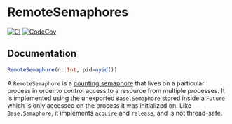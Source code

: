 # RemoteSemaphores

[![CI](https://github.com/Invenia/RemoteSemaphores.jl/workflows/CI/badge.svg)](https://github.com/Invenia/RemoteSemaphores.jl/actions?query=workflow%3ACI)
[![CodeCov](https://codecov.io/gh/invenia/RemoteSemaphores.jl/branch/master/graph/badge.svg)](https://codecov.io/gh/invenia/RemoteSemaphores.jl)

## Documentation

```julia
RemoteSemaphore(n::Int, pid=myid())
```

A `RemoteSemaphore` is a [counting semaphore](https://www.quora.com/What-is-a-counting-semaphore) that lives on a particular process in order to control access to a resource from multiple processes.
It is implemented using the unexported `Base.Semaphore` stored inside a `Future` which is only accessed on the process it was initialized on.
Like `Base.Semaphore`, it implements `acquire` and `release`, and is not thread-safe.
